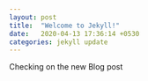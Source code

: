 ```yaml
---
layout: post
title:  "Welcome to Jekyll!"
date:   2020-04-13 17:36:14 +0530
categories: jekyll update
---
```

Checking on the new Blog post
